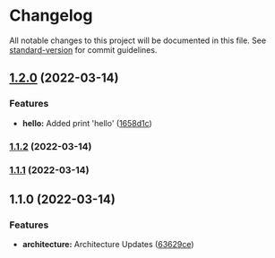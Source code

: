 # Changelog

All notable changes to this project will be documented in this file. See [standard-version](https://github.com/conventional-changelog/standard-version) for commit guidelines.

## [1.2.0](https://github.com/WhiteshadowYS/base_project/compare/v1.1.2...v1.2.0) (2022-03-14)


### Features

* **hello:** Added print 'hello' ([1658d1c](https://github.com/WhiteshadowYS/base_project/commit/1658d1c3aae4dfa1ecace86d77772de730e66e8b))

### [1.1.2](https://github.com/WhiteshadowYS/base_project/compare/v1.1.1...v1.1.2) (2022-03-14)

### [1.1.1](https://github.com/WhiteshadowYS/base_project/compare/v1.1.0...v1.1.1) (2022-03-14)

## 1.1.0 (2022-03-14)


### Features

* **architecture:** Architecture Updates ([63629ce](https://github.com/WhiteshadowYS/base_project/commit/63629cefb31cbb6dc045be18e1b3f6aed4e85a2f))
